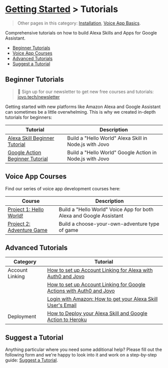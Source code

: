 # [Getting Started](../) > Tutorials

> Other pages in this category: [Installation](./), [Voice App Basics](./voice-app-basics.md).

Comprehensive tutorials on how to build Alexa Skills and Apps for Google Assistant.

* [Beginner Tutorials](#beginner-tutorials)
* [Voice App Courses](#voice-app-courses)
* [Advanced Tutorials](#advanced-tutorials)
* [Suggest a Tutorial](#suggest-a-tutorial)


## Beginner Tutorials

> 🚀 Sign up for our newsletter to get new free courses and tutorials: [jovo.tech/newsletter](https://www.jovo.tech/newsletter)

Getting started with new platforms like Amazon Alexa and Google Assistant can sometimes be a little overwhelming. This is why we created in-depth tutorials for beginners:

Tutorial | Description 
------------ | -------------
[Alexa Skill Beginner Tutorial](https://www.jovo.tech/blog/alexa-skill-tutorial-nodejs/) | Build a "Hello World" Alexa Skill in Node.js with Jovo 
[Google Action Beginner Tutorial](https://www.jovo.tech/blog/google-action-tutorial-nodejs/) | Build a "Hello World" Google Action in Node.js with Jovo


## Voice App Courses

Find our series of voice app development courses here:

Course | Description
------------ | ------------- 
[Project 1: Hello World!](https://www.jovo.tech/blog/project-1-hello-world/) | Build a "Hello World" Voice App for both Alexa and Google Assistant
[Project 2: Adventure Game](https://www.jovo.tech/blog/project-2-adventure-game/) | Build a choose-your-own-adventure type of game


## Advanced Tutorials

Category | Tutorial
------------ | -------------
Account Linking | [How to set up Account Linking for Alexa with Auth0 and Jovo](https://www.jovo.tech/blog/alexa-account-linking-auth0/)
| | [How to set up Account Linking for Google Actions with Auth0 and Jovo](https://www.jovo.tech/blog/google-action-account-linking-auth0/)
| | [Login with Amazon: How to get your Alexa Skill User's Email](https://www.jovo.tech/blog/alexa-login-with-amazon-email/)
| Deployment | [How to Deploy your Alexa Skill and Google Action to Heroku](https://www.jovo.tech/blog/deploy-to-heroku/)



## Suggest a Tutorial

Anything particular where you need some additional help? Please fill out the following form and we're happy to look into it and work on a step-by-step guide: [Suggest a Tutorial](https://jovo.typeform.com/to/qqD2t6).